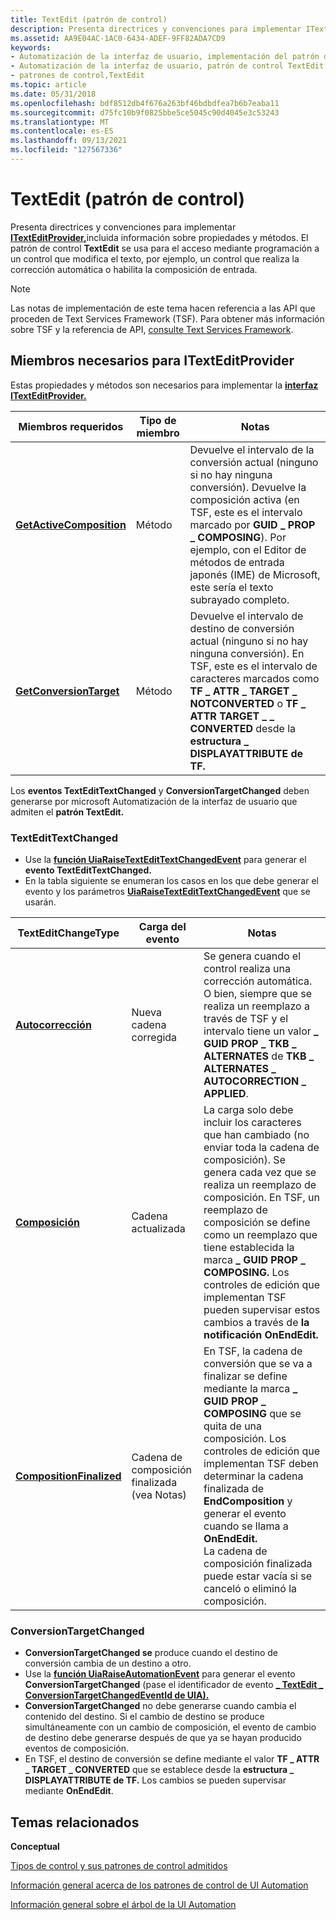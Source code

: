 ```yaml
---
title: TextEdit (patrón de control)
description: Presenta directrices y convenciones para implementar ITextEditProvider, incluida información sobre propiedades y métodos.
ms.assetid: AA9E04AC-1AC0-6434-ADEF-9FF82ADA7CD9
keywords:
- Automatización de la interfaz de usuario, implementación del patrón de control TextEdit
- Automatización de la interfaz de usuario, patrón de control TextEdit
- patrones de control,TextEdit
ms.topic: article
ms.date: 05/31/2018
ms.openlocfilehash: bdf8512db4f676a263bf46bdbdfea7b6b7eaba11
ms.sourcegitcommit: d75fc10b9f0825bbe5ce5045c90d4045e3c53243
ms.translationtype: MT
ms.contentlocale: es-ES
ms.lasthandoff: 09/13/2021
ms.locfileid: "127567336"
---
```

# <a name="textedit-control-pattern"></a>TextEdit (patrón de control)

Presenta directrices y convenciones para implementar [**ITextEditProvider,**](/windows/desktop/api/uiautomationcore/nn-uiautomationcore-itexteditprovider)incluida información sobre propiedades y métodos. El patrón de control **TextEdit** se usa para el acceso mediante programación a un control que modifica el texto, por ejemplo, un control que realiza la corrección automática o habilita la composición de entrada.

> [!Note]  
> Las notas de implementación de este tema hacen referencia a las API que proceden de Text Services Framework (TSF). Para obtener más información sobre TSF y la referencia de API, [consulte Text Services Framework](/windows/desktop/TSF/text-services-framework).

 

## <a name="required-members-for-itexteditprovider"></a>Miembros necesarios para **ITextEditProvider**

Estas propiedades y métodos son necesarios para implementar la [**interfaz ITextEditProvider.**](/windows/desktop/api/uiautomationcore/nn-uiautomationcore-itexteditprovider)



| Miembros requeridos                                                              | Tipo de miembro | Notas                                                                                                                                                                                                                                                                                   |
|-------------------------------------------------------------------------------|-------------|-----------------------------------------------------------------------------------------------------------------------------------------------------------------------------------------------------------------------------------------------------------------------------------------|
| [**GetActiveComposition**](/windows/desktop/api/UIAutomationCore/nf-uiautomationcore-itexteditprovider-getactivecomposition) | Método      | Devuelve el intervalo de la conversión actual (ninguno si no hay ninguna conversión). Devuelve la composición activa (en TSF, este es el intervalo marcado por **GUID \_ PROP \_ COMPOSING**). Por ejemplo, con el Editor de métodos de entrada japonés (IME) de Microsoft, este sería el texto subrayado completo. |
| [**GetConversionTarget**](/windows/desktop/api/UIAutomationCore/nf-uiautomationcore-itexteditprovider-getconversiontarget)   | Método      | Devuelve el intervalo de destino de conversión actual (ninguno si no hay ninguna conversión). En TSF, este es el intervalo de caracteres marcados como **TF \_ ATTR \_ TARGET \_ NOTCONVERTED** o **TF \_ ATTR TARGET \_ \_ CONVERTED** desde la **estructura \_ DISPLAYATTRIBUTE de TF.**                                               |



 

Los **eventos TextEditTextChanged** y **ConversionTargetChanged** deben generarse por microsoft Automatización de la interfaz de usuario que admiten el **patrón TextEdit.**

### <a name="textedittextchanged"></a>**TextEditTextChanged**

-   Use la [**función UiaRaiseTextEditTextChangedEvent**](/windows/desktop/api/UIAutomationCoreApi/nf-uiautomationcoreapi-uiaraisetextedittextchangedevent) para generar el **evento TextEditTextChanged.**
-   En la tabla siguiente se enumeran los casos en los que debe generar el evento y los parámetros [**UiaRaiseTextEditTextChangedEvent**](/windows/desktop/api/UIAutomationCoreApi/nf-uiautomationcoreapi-uiaraisetextedittextchangedevent) que se usarán.



| TextEditChangeType                                            | Carga del evento                                | Notas                                                                                                                                                                                                                                                                                                                                                                                        |
|---------------------------------------------------------------|----------------------------------------------|----------------------------------------------------------------------------------------------------------------------------------------------------------------------------------------------------------------------------------------------------------------------------------------------------------------------------------------------------------------------------------------------|
| [**Autocorrección**](/windows/desktop/api/UIAutomationCore/ne-uiautomationcore-texteditchangetype)          | Nueva cadena corregida                         | Se genera cuando el control realiza una corrección automática. O bien, siempre que se realiza un reemplazo a través de TSF y el intervalo tiene un valor **\_ GUID PROP \_ TKB \_ ALTERNATES** de **TKB \_ ALTERNATES \_ AUTOCORRECTION \_ APPLIED**.<br/>                                                                                                                                                                   |
| [**Composición**](/windows/desktop/api/UIAutomationCore/ne-uiautomationcore-texteditchangetype)          | Cadena actualizada                           | La carga solo debe incluir los caracteres que han cambiado (no enviar toda la cadena de composición). Se genera cada vez que se realiza un reemplazo de composición. En TSF, un reemplazo de composición se define como un reemplazo que tiene establecida la marca **\_ GUID PROP \_ COMPOSING.** Los controles de edición que implementan TSF pueden supervisar estos cambios a través de **la notificación OnEndEdit.**<br/>         |
| [**CompositionFinalized**](/windows/desktop/api/UIAutomationCore/ne-uiautomationcore-texteditchangetype) | Cadena de composición finalizada (vea Notas) | En TSF, la cadena de conversión que se va a finalizar se define mediante la marca **\_ GUID PROP \_ COMPOSING** que se quita de una composición. Los controles de edición que implementan TSF deben determinar la cadena finalizada de **EndComposition** y generar el evento cuando se llama a **OnEndEdit.**<br/> La cadena de composición finalizada puede estar vacía si se canceló o eliminó la composición.<br/> |



 

### <a name="conversiontargetchanged"></a>**ConversionTargetChanged**

-   **ConversionTargetChanged se** produce cuando el destino de conversión cambia de un destino a otro.
-   Use la [**función UiaRaiseAutomationEvent**](/windows/desktop/api/UIAutomationCoreApi/nf-uiautomationcoreapi-uiaraiseautomationevent) para generar el evento **ConversionTargetChanged** (pase el identificador de evento [**\_ TextEdit \_ ConversionTargetChangedEventId de UIA).**](https://www.bing.com/search?q=**UIA\_TextEdit\_ConversionTargetChangedEventId**)
-   **ConversionTargetChanged** no debe generarse cuando cambia el contenido del destino. Si el cambio de destino se produce simultáneamente con un cambio de composición, el evento de cambio de destino debe generarse después de que ya se hayan producido eventos de composición.
-   En TSF, el destino de conversión se define mediante el valor **TF \_ ATTR \_ TARGET \_ CONVERTED** que se establece desde la **estructura \_ DISPLAYATTRIBUTE de TF.** Los cambios se pueden supervisar mediante **OnEndEdit**.

## <a name="related-topics"></a>Temas relacionados

<dl> <dt>

**Conceptual**
</dt> <dt>

[Tipos de control y sus patrones de control admitidos](uiauto-controlpatternmapping.md)
</dt> <dt>

[Información general acerca de los patrones de control de UI Automation](uiauto-controlpatternsoverview.md)
</dt> <dt>

[Información general sobre el árbol de la UI Automation](uiauto-treeoverview.md)
</dt> </dl>

 

